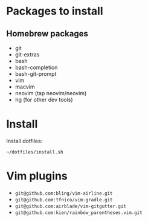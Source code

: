 # Packages to install

## Homebrew packages

* git
* git-extras
* bash
* bash-completion
* bash-git-prompt
* vim
* macvim
* neovim (tap neovim/neovim)
* hg (for other dev tools)

# Install

Install dotfiles:

    ~/dotfiles/install.sh

# Vim plugins

* `git@github.com:bling/vim-airline.git`
* `git@github.com:tfnico/vim-gradle.git`
* `git@github.com:airblade/vim-gitgutter.git`
* `git@github.com:kien/rainbow_parentheses.vim.git`
